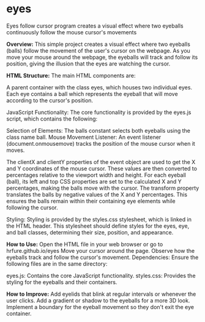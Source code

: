 # eyes
Eyes follow cursor program creates a visual effect where two eyeballs continuously follow the mouse cursor's movements


**Overview:**
This simple project creates a visual effect where two eyeballs (balls) follow the movement of the user's cursor on the webpage. As you move your mouse around the webpage, the eyeballs will track and follow its position, giving the illusion that the eyes are watching the cursor.

**HTML Structure:**
The main HTML components are:

A parent container with the class eyes, which houses two individual eyes.
Each eye contains a ball which represents the eyeball that will move according to the cursor's position.

JavaScript Functionality:
The core functionality is provided by the eyes.js script, which contains the following:

Selection of Elements: The balls constant selects both eyeballs using the class name ball.
Mouse Movement Listener: An event listener (document.onmousemove) tracks the position of the mouse cursor when it moves.

The clientX and clientY properties of the event object are used to get the X and Y coordinates of the mouse cursor. These values are then converted to percentages relative to the viewport width and height.
For each eyeball (ball), its left and top CSS properties are set to the calculated X and Y percentages, making the balls move with the cursor.
The transform property translates the balls by negative values of the X and Y percentages. This ensures the balls remain within their containing eye elements while following the cursor.

Styling: Styling is provided by the styles.css stylesheet, which is linked in the HTML header. This stylesheet should define styles for the eyes, eye, and ball classes, determining their size, position, and appearance.

**How to Use:**
Open the HTML file in your web browser or go to hrfure.github.io/eyes
Move your cursor around the page.
Observe how the eyeballs track and follow the cursor's movement.
Dependencies:
Ensure the following files are in the same directory:

eyes.js: Contains the core JavaScript functionality.
styles.css: Provides the styling for the eyeballs and their containers.

**How to Improve:**
Add eyelids that blink at regular intervals or whenever the user clicks.
Add a gradient or shadow to the eyeballs for a more 3D look.
Implement a boundary for the eyeball movement so they don't exit the eye container.
